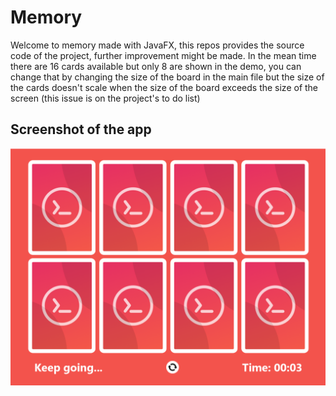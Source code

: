 # Memory
Welcome to memory made with JavaFX, this repos provides the source code of the project, further improvement might be made.
In the mean time there are 16 cards available but only 8 are shown in the demo, you can change that by changing the size of the board in the main file but the size of the cards doesn't scale when the size of the board exceeds the size of the screen (this issue is on the project's to do list)
## Screenshot of the app
![memory screenshot](https://github.com/MahmoudFettal/Memory/blob/master/screenshot.png?raw=true)
